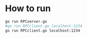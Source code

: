# How to run

```bash
go run RPCserver.go
#go run RPCclient.go localhost:1234
go run RPCclient.go localhost:1234
```
